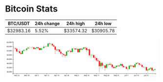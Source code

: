 # Bitcoin Stats

BTC/USDT|24h change|24h high|24h low|
|---|---|---|---|
|$32983.16|5.52%|$33574.32|$30905.78|

<img src="./chart.svg">
